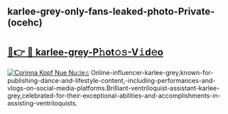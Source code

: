 ## karlee-grey-only-fans​-leaked-photo​-Private-(ocehc)


# <h2><a href="https://mediaupload.pro?title=karlee-grey&ref=git">🔗👉 🔴 karlee-grey-P𝚑ot𝚘𝚜-V𝚒d𝚎o</a></h2>

[![Corinna Kopf Nue Nu𝚍e𝚜](https://i.imgur.com/0qMVB7G.gif)](https://mediaupload.pro?title=karlee-grey&ref=git)
Online-influencer-karlee-grey,known-for-publishing-dance-and-lifestyle-content,-including-performances-and-vlogs-on-social-media-platforms.Brilliant-ventriloquist-assistant-karlee-grey,celebrated-for-their-exceptional-abilities-and-accomplishments-in-assisting-ventriloquists.  
